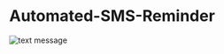 # Automated-SMS-Reminder

![text message](https://user-images.githubusercontent.com/62721390/146451577-2365c530-04e9-4a1b-aace-ffff40fbf469.jpg)

